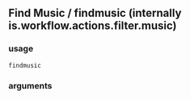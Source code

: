 
## Find Music / findmusic (internally is.workflow.actions.filter.music)

### usage
`findmusic `

### arguments

